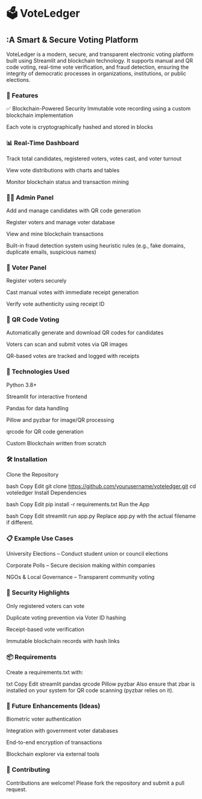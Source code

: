 # 🗳️ VoteLedger 
## :A Smart & Secure Voting Platform
VoteLedger is a modern, secure, and transparent electronic voting platform built using Streamlit and blockchain technology. It supports manual and QR code voting, real-time vote verification, and fraud detection, ensuring the integrity of democratic processes in organizations, institutions, or public elections.

### 🚀 Features
✅ Blockchain-Powered Security
Immutable vote recording using a custom blockchain implementation

Each vote is cryptographically hashed and stored in blocks

### 📊 Real-Time Dashboard
Track total candidates, registered voters, votes cast, and voter turnout

View vote distributions with charts and tables

Monitor blockchain status and transaction mining

### 👨‍💼 Admin Panel
Add and manage candidates with QR code generation

Register voters and manage voter database

View and mine blockchain transactions

Built-in fraud detection system using heuristic rules (e.g., fake domains, duplicate emails, suspicious names)

### 👥 Voter Panel
Register voters securely

Cast manual votes with immediate receipt generation

Verify vote authenticity using receipt ID

### 📱 QR Code Voting
Automatically generate and download QR codes for candidates

Voters can scan and submit votes via QR images

QR-based votes are tracked and logged with receipts

### 🧰 Technologies Used
Python 3.8+

Streamlit for interactive frontend

Pandas for data handling

Pillow and pyzbar for image/QR processing

qrcode for QR code generation

Custom Blockchain written from scratch

### 🛠️ Installation
Clone the Repository

bash
Copy
Edit
git clone https://github.com/yourusername/voteledger.git
cd voteledger
Install Dependencies

bash
Copy
Edit
pip install -r requirements.txt
Run the App

bash
Copy
Edit
streamlit run app.py
Replace app.py with the actual filename if different.


### 📋 Example Use Cases
University Elections – Conduct student union or council elections

Corporate Polls – Secure decision making within companies

NGOs & Local Governance – Transparent community voting

### 🔐 Security Highlights
Only registered voters can vote

Duplicate voting prevention via Voter ID hashing

Receipt-based vote verification

Immutable blockchain records with hash links

### 📦 Requirements
Create a requirements.txt with:

txt
Copy
Edit
streamlit
pandas
qrcode
Pillow
pyzbar
Also ensure that zbar is installed on your system for QR code scanning (pyzbar relies on it).

### 🧠 Future Enhancements (Ideas)
Biometric voter authentication

Integration with government voter databases

End-to-end encryption of transactions

Blockchain explorer via external tools



### 🤝 Contributing
Contributions are welcome! Please fork the repository and submit a pull request.

